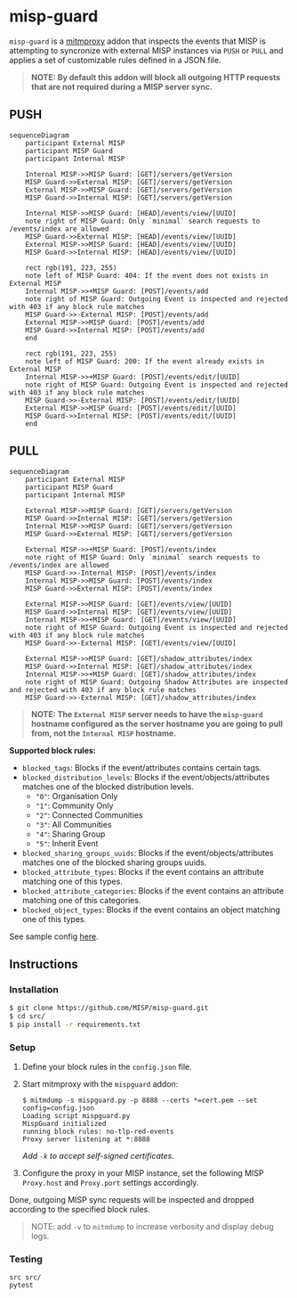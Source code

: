 # misp-guard
`misp-guard` is a [mitmproxy](https://mitmproxy.org/) addon that inspects the events that MISP is attempting to syncronize with external MISP instances via `PUSH` or `PULL` and applies a set of customizable rules defined in a JSON file.

> **NOTE: By default this addon will block all outgoing HTTP requests that are not required during a MISP server sync.**

## PUSH
```mermaid
sequenceDiagram
    participant External MISP
    participant MISP Guard
    participant Internal MISP

    Internal MISP->>MISP Guard: [GET]/servers/getVersion
    MISP Guard->>External MISP: [GET]/servers/getVersion
    External MISP->>MISP Guard: [GET]/servers/getVersion
    MISP Guard->>Internal MISP: [GET]/servers/getVersion
    
    Internal MISP->>MISP Guard: [HEAD]/events/view/[UUID]
    note right of MISP Guard: Only `minimal` search requests to /events/index are allowed
    MISP Guard->>External MISP: [HEAD]/events/view/[UUID]
    External MISP->>MISP Guard: [HEAD]/events/view/[UUID]
    MISP Guard->>Internal MISP: [HEAD]/events/view/[UUID]
    
    rect rgb(191, 223, 255)
    note left of MISP Guard: 404: If the event does not exists in External MISP
    Internal MISP->>+MISP Guard: [POST]/events/add
    note right of MISP Guard: Outgoing Event is inspected and rejected with 403 if any block rule matches
    MISP Guard->>-External MISP: [POST]/events/add
    External MISP->>MISP Guard: [POST]/events/add
    MISP Guard->>Internal MISP: [POST]/events/add
    end

    rect rgb(191, 223, 255)
    note left of MISP Guard: 200: If the event already exists in External MISP
    Internal MISP->>+MISP Guard: [POST]/events/edit/[UUID]
    note right of MISP Guard: Outgoing Event is inspected and rejected with 403 if any block rule matches
    MISP Guard->>-External MISP: [POST]/events/edit/[UUID]
    External MISP->>MISP Guard: [POST]/events/edit/[UUID]
    MISP Guard->>Internal MISP: [POST]/events/edit/[UUID]
    end
```

## PULL
```mermaid
sequenceDiagram
    participant External MISP
    participant MISP Guard
    participant Internal MISP

    External MISP->>MISP Guard: [GET]/servers/getVersion
    MISP Guard->>Internal MISP: [GET]/servers/getVersion
    Internal MISP->>MISP Guard: [GET]/servers/getVersion
    MISP Guard->>External MISP: [GET]/servers/getVersion

    External MISP->>+MISP Guard: [POST]/events/index
    note right of MISP Guard: Only `minimal` search requests to /events/index are allowed
    MISP Guard->>-Internal MISP: [POST]/events/index
    Internal MISP->>MISP Guard: [POST]/events/index
    MISP Guard->>External MISP: [POST]/events/index

    External MISP->>MISP Guard: [GET]/events/view/[UUID]
    MISP Guard->>Internal MISP: [GET]/events/view/[UUID]
    Internal MISP->>+MISP Guard: [GET]/events/view/[UUID]
    note right of MISP Guard: Outgoing Event is inspected and rejected with 403 if any block rule matches
    MISP Guard->>-External MISP: [GET]/events/view/[UUID]

    External MISP->>MISP Guard: [GET]/shadow_attributes/index
    MISP Guard->>Internal MISP: [GET]/shadow_attributes/index
    Internal MISP->>+MISP Guard: [GET]/shadow_attributes/index
    note right of MISP Guard: Outgoing Shadow Attributes are inspected and rejected with 403 if any block rule matches
    MISP Guard->>-External MISP: [GET]/shadow_attributes/index
```




> **NOTE: The `External MISP` server needs to have the `misp-guard` hostname configured as the server hostname you are going to pull from, **not** the `Internal MISP` hostname.**

**Supported block rules:**
* `blocked_tags`: Blocks if the event/attributes contains certain tags.
* `blocked_distribution_levels`: Blocks if the event/objects/attributes matches one of the blocked distribution levels.
  * `"0"`: Organisation Only
  * `"1"`: Community Only
  * `"2"`: Connected Communities
  * `"3"`: All Communities
  * `"4"`: Sharing Group
  * `"5"`: Inherit Event
* `blocked_sharing_groups_uuids`: Blocks if the event/objects/attributes matches one of the blocked sharing groups uuids.
* `blocked_attribute_types`: Blocks if the event contains an attribute matching one of this types.
* `blocked_attribute_categories`: Blocks if the event contains an attribute matching one of this categories.
* `blocked_object_types`: Blocks if the event contains an object matching one of this types.

See sample config [here](src/test/test_config.json).

## Instructions

### Installation
```bash
$ git clone https://github.com/MISP/misp-guard.git
$ cd src/
$ pip install -r requirements.txt
```

### Setup

1. Define your block rules in the `config.json` file.
2. Start mitmproxy with the `mispguard` addon:
    ```
    $ mitmdump -s mispguard.py -p 8888 --certs *=cert.pem --set config=config.json 
    Loading script mispguard.py
    MispGuard initialized
    running block rules: no-tlp-red-events
    Proxy server listening at *:8888
    ``` 
    _Add `-k` to accept self-signed certificates._

3. Configure the proxy in your MISP instance, set the following MISP  `Proxy.host` and `Proxy.port` settings accordingly.

Done, outgoing MISP sync requests will be inspected and dropped according to the specified block rules.


> NOTE: add `-v` to `mitmdump` to increase verbosity and display debug logs.

### Testing
 ```
 src src/
 pytest
 ```
